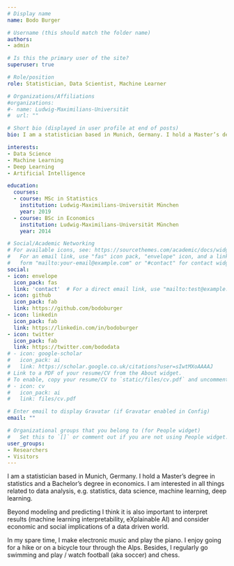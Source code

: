 ```yaml
---
# Display name
name: Bodo Burger

# Username (this should match the folder name)
authors:
- admin

# Is this the primary user of the site?
superuser: true

# Role/position
role: Statistician, Data Scientist, Machine Learner

# Organizations/Affiliations
#organizations:
#- name: Ludwig-Maximilians-Universität
#  url: ""

# Short bio (displayed in user profile at end of posts)
bio: I am a statistician based in Munich, Germany. I hold a Master’s degree in statistics and a Bachelor’s degree in economics.

interests:
- Data Science
- Machine Learning
- Deep Learning
- Artificial Intelligence

education:
  courses:
  - course: MSc in Statistics
    institution: Ludwig-Maximilians-Universität München
    year: 2019
  - course: BSc in Economics
    institution: Ludwig-Maximilians-Universität München
    year: 2014

# Social/Academic Networking
# For available icons, see: https://sourcethemes.com/academic/docs/widgets/#icons
#   For an email link, use "fas" icon pack, "envelope" icon, and a link in the
#   form "mailto:your-email@example.com" or "#contact" for contact widget.
social:
- icon: envelope
  icon_pack: fas
  link: 'contact'  # For a direct email link, use "mailto:test@example.org".
- icon: github
  icon_pack: fab
  link: https://github.com/bodoburger
- icon: linkedin
  icon_pack: fab
  link: https://linkedin.com/in/bodoburger
- icon: twitter
  icon_pack: fab
  link: https://twitter.com/bododata
# - icon: google-scholar
#   icon_pack: ai
#   link: https://scholar.google.co.uk/citations?user=sIwtMXoAAAAJ
# Link to a PDF of your resume/CV from the About widget.
# To enable, copy your resume/CV to `static/files/cv.pdf` and uncomment the lines below.
# - icon: cv
#   icon_pack: ai
#   link: files/cv.pdf

# Enter email to display Gravatar (if Gravatar enabled in Config)
email: ""

# Organizational groups that you belong to (for People widget)
#   Set this to `[]` or comment out if you are not using People widget.
user_groups:
- Researchers
- Visitors
---
```


I am a statistician based in Munich, Germany. I hold a Master’s degree in statistics and a Bachelor’s degree in economics. I am interested in all things related to data analysis, e.g. statistics, data science, machine learning, deep learning.

Beyond modeling and predicting I think it is also important to interpret results (machine learning interpretability, eXplainable AI) and consider economic and social implications of a data driven world.

In my spare time, I make electronic music and play the piano. I enjoy going for a hike or on a bicycle tour through the Alps. Besides, I regularly go swimming and play / watch football (aka soccer) and chess.
